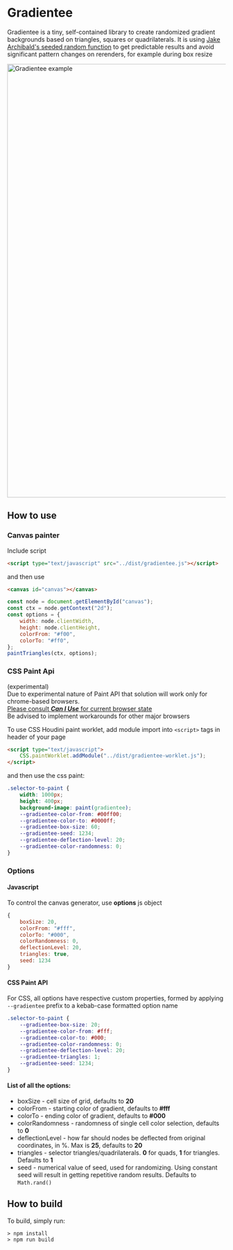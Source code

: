 # Gradientee

Gradientee is a tiny, self-contained library to create randomized gradient backgrounds based on triangles, squares or quadrilaterals.
It is using [Jake Archibald's seeded random function](https://jakearchibald.com/2020/css-paint-predictably-random/) to get predictable results and avoid significant pattern changes on rerenders, for example during box resize

<img width="999" alt="Gradientee example" src="https://user-images.githubusercontent.com/7346433/165068188-bcc2a1d8-c46b-474f-b809-ac1c9cd394b4.png">

## How to use
### Canvas painter
Include script
```html
<script type="text/javascript" src="../dist/gradientee.js"></script>
```

and then use
```html
<canvas id="canvas"></canvas>
```
```javascript
const node = document.getElementById("canvas");
const ctx = node.getContext("2d");
const options = {
    width: node.clientWidth,
    height: node.clientHeight,
    colorFrom: "#f00",
    colorTo: "#ff0",
};
paintTriangles(ctx, options);
````
### CSS Paint Api
(experimental)\
Due to experimental nature of Paint API that solution will work only for chrome-based browsers.\
[Please consult ***Can I Use*** for current browser state](https://caniuse.com/css-paint-api)\
Be advised to implement workarounds for other major browsers

To use CSS Houdini paint worklet, add module import into ```<script>``` tags in header of your page

```html
<script type="text/javascript">
    CSS.paintWorklet.addModule("../dist/gradientee-worklet.js");
</script>
```

and then use the css paint:
```css
.selector-to-paint {
    width: 1000px;
    height: 400px;
    background-image: paint(gradientee);
    --gradientee-color-from: #00ff00;
    --gradientee-color-to: #0000ff;
    --gradientee-box-size: 60;
    --gradientee-seed: 1234;
    --gradientee-deflection-level: 20;
    --gradientee-color-randomness: 0;
}
```

### Options
#### Javascript
To control the canvas generator, use **options** js object
```javascript
{
    boxSize: 20,
    colorFrom: "#fff",
    colorTo: "#000",
    colorRandomness: 0,
    deflectionLevel: 20,
    triangles: true,
    seed: 1234
}
```

#### CSS Paint API

For CSS, all options have respective custom properties, formed by applying `--gradientee`
 prefix to a kebab-case formatted option name

```css
.selector-to-paint {
    --gradientee-box-size: 20;
    --gradientee-color-from: #fff;
    --gradientee-color-to: #000;
    --gradientee-color-randomness: 0;
    --gradientee-deflection-level: 20;
    --gradientee-triangles: 1;
    --gradientee-seed: 1234;
}
```

#### List of all the options:
- boxSize - cell size of grid, defaults to **20**
- colorFrom - starting color of gradient, defaults to **#fff**
- colorTo - ending color of gradient, defaults to **#000**
- colorRandomness - randomness of single cell color selection, defaults to **0**
- deflectionLevel - how far should nodes be deflected from original coordinates, in %. Max is **25**, defaults to **20**  
- triangles - selector triangles/quadrilaterals. **0** for quads, **1** for triangles. Defaults to **1**
- seed - numerical value of seed, used for randomizing. Using constant seed will result in getting repetitive random results. Defaults to `Math.rand()`

## How to build

To build, simply run:
```
> npm install
> npm run build
```
